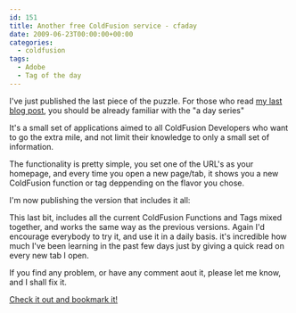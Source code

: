 ```yaml
---
id: 151
title: Another free ColdFusion service - cfaday
date: 2009-06-23T00:00:00+00:00
categories:
  - coldfusion
tags:
  - Adobe
  - Tag of the day
---
```

I've just published the last piece of the puzzle. For those who read <a title="Free ColdFusion Services" href="https://www.placona.co.uk/150/coldfusion/two-new-and-free-coldfusion-services-for-you/" target="_blank">my last blog post</a>, you should be already familiar with the "a day series"
  
It's a small set of applications aimed to all ColdFusion Developers who want to go the extra mile, and not limit their knowledge to only a small set of information.
  
The functionality is pretty simple, you set one of the URL's as your homepage, and every time you open a new page/tab, it shows you a new ColdFusion function or tag deppending on the flavor you chose.
  
I'm now publishing the version that includes it all:



This last bit, includes all the current ColdFusion Functions and Tags mixed together, and works the same way as the previous versions. Again I'd encourage everybody to try it, and use it in a daily basis. it's incredible how much I've been learning in the past few days just by giving a quick read on every new tab I open.
  
If you find any problem, or have any comment aout it, please let me know, and I shall fix it.
  
<a title="CF Tag a Day" href="http://cfaday.placona.co.uk/" target="_blank" class="broken_link">Check it out and bookmark it!</a>
